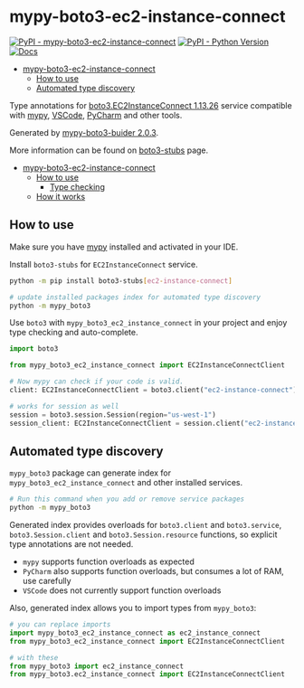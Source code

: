 # mypy-boto3-ec2-instance-connect

[![PyPI - mypy-boto3-ec2-instance-connect](https://img.shields.io/pypi/v/mypy-boto3-ec2-instance-connect.svg?color=blue)](https://pypi.org/project/mypy-boto3-ec2-instance-connect)
[![PyPI - Python Version](https://img.shields.io/pypi/pyversions/mypy-boto3-ec2-instance-connect.svg?color=blue)](https://pypi.org/project/mypy-boto3-ec2-instance-connect)
[![Docs](https://img.shields.io/readthedocs/mypy-boto3-builder.svg?color=blue)](https://mypy-boto3-builder.readthedocs.io/)

- [mypy-boto3-ec2-instance-connect](#mypy-boto3-ec2-instance-connect)
  - [How to use](#how-to-use)
  - [Automated type discovery](#automated-type-discovery)


Type annotations for
[boto3.EC2InstanceConnect 1.13.26](https://boto3.amazonaws.com/v1/documentation/api/1.13.26/reference/services/ec2-instance-connect.html#EC2InstanceConnect) service
compatible with [mypy](https://github.com/python/mypy), [VSCode](https://code.visualstudio.com/),
[PyCharm](https://www.jetbrains.com/pycharm/) and other tools.

Generated by [mypy-boto3-buider 2.0.3](https://github.com/vemel/mypy_boto3_builder).

More information can be found on [boto3-stubs](https://pypi.org/project/boto3-stubs/) page.

- [mypy-boto3-ec2-instance-connect](#mypy-boto3-ec2-instance-connect)
  - [How to use](#how-to-use)
    - [Type checking](#type-checking)
  - [How it works](#how-it-works)

## How to use

Make sure you have [mypy](https://github.com/python/mypy) installed and activated in your IDE.

Install `boto3-stubs` for `EC2InstanceConnect` service.

```bash
python -m pip install boto3-stubs[ec2-instance-connect]

# update installed packages index for automated type discovery
python -m mypy_boto3
```

Use `boto3` with `mypy_boto3_ec2_instance_connect` in your project and enjoy type checking and auto-complete.

```python
import boto3

from mypy_boto3_ec2_instance_connect import EC2InstanceConnectClient

# Now mypy can check if your code is valid.
client: EC2InstanceConnectClient = boto3.client("ec2-instance-connect")

# works for session as well
session = boto3.session.Session(region="us-west-1")
session_client: EC2InstanceConnectClient = session.client("ec2-instance-connect")

```

## Automated type discovery

`mypy_boto3` package can generate index for `mypy_boto3_ec2_instance_connect` and other installed services.

```bash
# Run this command when you add or remove service packages
python -m mypy_boto3
```

Generated index provides overloads for `boto3.client` and `boto3.service`,
`boto3.Session.client` and `boto3.Session.resource` functions,
so explicit type annotations are not needed.

- `mypy` supports function overloads as expected
- `PyCharm` also supports function overloads, but consumes a lot of RAM, use carefully
- `VSCode` does not currently support function overloads

Also, generated index allows you to import types from `mypy_boto3`:

```python
# you can replace imports
import mypy_boto3_ec2_instance_connect as ec2_instance_connect
from mypy_boto3_ec2_instance_connect import EC2InstanceConnectClient

# with these
from mypy_boto3 import ec2_instance_connect
from mypy_boto3.ec2_instance_connect import EC2InstanceConnectClient
```